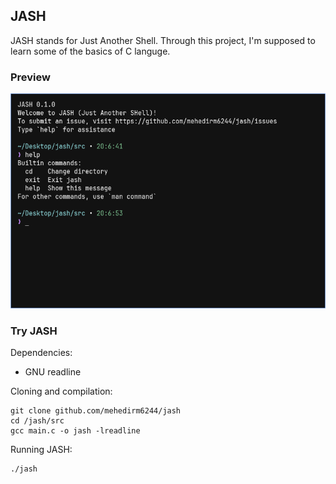 ## JASH
JASH stands for Just Another Shell. Through this project, I'm supposed to learn some of the basics of C languge.

### Preview
<p align="center"><img src="https://github.com/mehedirm6244/jash/blob/main/assets/preview.png?raw=true"></p>

### Try JASH
Dependencies:
- GNU readline

Cloning and compilation:
```
git clone github.com/mehedirm6244/jash
cd /jash/src
gcc main.c -o jash -lreadline
```

Running JASH:
```
./jash
```
